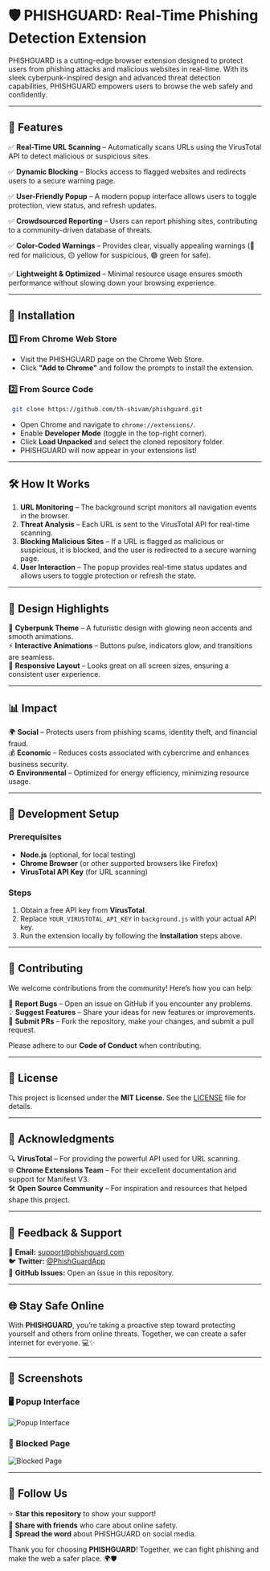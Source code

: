 # 🛡️ PHISHGUARD: Real-Time Phishing Detection Extension

PHISHGUARD is a cutting-edge browser extension designed to protect users from phishing attacks and malicious websites in real-time. With its sleek cyberpunk-inspired design and advanced threat detection capabilities, PHISHGUARD empowers users to browse the web safely and confidently.

---

## 🌟 Features

✅ **Real-Time URL Scanning** – Automatically scans URLs using the VirusTotal API to detect malicious or suspicious sites.

✅ **Dynamic Blocking** – Blocks access to flagged websites and redirects users to a secure warning page.

✅ **User-Friendly Popup** – A modern popup interface allows users to toggle protection, view status, and refresh updates.

✅ **Crowdsourced Reporting** – Users can report phishing sites, contributing to a community-driven database of threats.

✅ **Color-Coded Warnings** – Provides clear, visually appealing warnings (🔴 red for malicious, 🟡 yellow for suspicious, 🟢 green for safe).

✅ **Lightweight & Optimized** – Minimal resource usage ensures smooth performance without slowing down your browsing experience.

---

## 🚀 Installation

### 1️⃣ From Chrome Web Store  
- Visit the PHISHGUARD page on the Chrome Web Store.  
- Click **"Add to Chrome"** and follow the prompts to install the extension.

### 2️⃣ From Source Code  
```bash
 git clone https://github.com/th-shivam/phishguard.git
```
- Open Chrome and navigate to `chrome://extensions/`.
- Enable **Developer Mode** (toggle in the top-right corner).
- Click **Load Unpacked** and select the cloned repository folder.
- PHISHGUARD will now appear in your extensions list!

---

## 🛠️ How It Works

1. **URL Monitoring** – The background script monitors all navigation events in the browser.
2. **Threat Analysis** – Each URL is sent to the VirusTotal API for real-time scanning.
3. **Blocking Malicious Sites** – If a URL is flagged as malicious or suspicious, it is blocked, and the user is redirected to a secure warning page.
4. **User Interaction** – The popup provides real-time status updates and allows users to toggle protection or refresh the state.

---

## 🎨 Design Highlights

🌌 **Cyberpunk Theme** – A futuristic design with glowing neon accents and smooth animations.  
⚡ **Interactive Animations** – Buttons pulse, indicators glow, and transitions are seamless.  
📱 **Responsive Layout** – Looks great on all screen sizes, ensuring a consistent user experience.  

---

## 📊 Impact

🌍 **Social** – Protects users from phishing scams, identity theft, and financial fraud.  
💰 **Economic** – Reduces costs associated with cybercrime and enhances business security.  
♻️ **Environmental** – Optimized for energy efficiency, minimizing resource usage.  

---

## 🔧 Development Setup

### Prerequisites
- **Node.js** (optional, for local testing)
- **Chrome Browser** (or other supported browsers like Firefox)
- **VirusTotal API Key** (for URL scanning)

### Steps
1. Obtain a free API key from **VirusTotal**.
2. Replace `YOUR_VIRUSTOTAL_API_KEY` in `background.js` with your actual API key.
3. Run the extension locally by following the **Installation** steps above.

---

## 🤝 Contributing

We welcome contributions from the community! Here’s how you can help:

📌 **Report Bugs** – Open an issue on GitHub if you encounter any problems.  
💡 **Suggest Features** – Share your ideas for new features or improvements.  
🔧 **Submit PRs** – Fork the repository, make your changes, and submit a pull request.  

Please adhere to our **Code of Conduct** when contributing.

---

## 📜 License

This project is licensed under the **MIT License**. See the [LICENSE](LICENSE) file for details.

---

## 🙌 Acknowledgments

🔍 **VirusTotal** – For providing the powerful API used for URL scanning.  
🌐 **Chrome Extensions Team** – For their excellent documentation and support for Manifest V3.  
🛠️ **Open Source Community** – For inspiration and resources that helped shape this project.  

---

## 📢 Feedback & Support

💌 **Email:** [support@phishguard.com](mailto:anotnet.shivam@gmail.com)  
🐦 **Twitter:** [@PhishGuardApp](https://twitter.com/dreamyshivam)  
📌 **GitHub Issues:** Open an issue in this repository.  

---

## 🌐 Stay Safe Online

With **PHISHGUARD**, you’re taking a proactive step toward protecting yourself and others from online threats. Together, we can create a safer internet for everyone. 💻✨

---

## 📸 Screenshots

### 🖥️ Popup Interface  
![Popup Interface](icons/pop_up.png)

  

### 🚫 Blocked Page  
![Blocked Page](icons/blocked_page.png)  

---

## 📣 Follow Us

⭐ **Star this repository** to show your support!  
🔗 **Share with friends** who care about online safety.  
📢 **Spread the word** about PHISHGUARD on social media.  

Thank you for choosing **PHISHGUARD**! Together, we can fight phishing and make the web a safer place. 🌍🛡️

